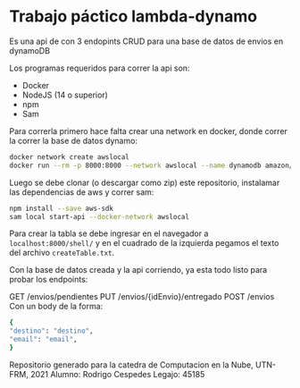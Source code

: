 # Trabajo páctico lambda-dynamo

Es una api de con 3 endopints CRUD para una base de datos de envios en dynamoDB

Los programas requeridos para correr la api son:
* Docker
* NodeJS (14 o superior)
* npm
* Sam

Para correrla primero hace falta crear una network en docker, donde correr la correr la base de datos dynamo:

```bash
docker network create awslocal
docker run --rm -p 8000:8000 --network awslocal --name dynamodb amazon/dynamodb-local -jar DynamoDBLocal.jar -sharedDb
```

Luego se debe clonar (o descargar como zip) este repositorio, instalamar las dependencias de aws y correr sam:

```bash
npm install --save aws-sdk
sam local start-api --docker-network awslocal
```

Para crear la tabla se debe ingresar en el navegador a `localhost:8000/shell/` y en el cuadrado de la izquierda pegamos el texto del archivo `createTable.txt`.

Con la base de datos creada y la api corriendo, ya esta todo listo para probar los endpoints:

GET /envios/pendientes
PUT /envios/{idEnvio}/entregado
POST /envios
Con un body de la forma:
```bash
{
"destino": "destino",
"email": "email",
}
```

Repositorio generado para la catedra de Computacion en la Nube, UTN-FRM, 2021
Alumno: Rodrigo Cespedes
Legajo: 45185
